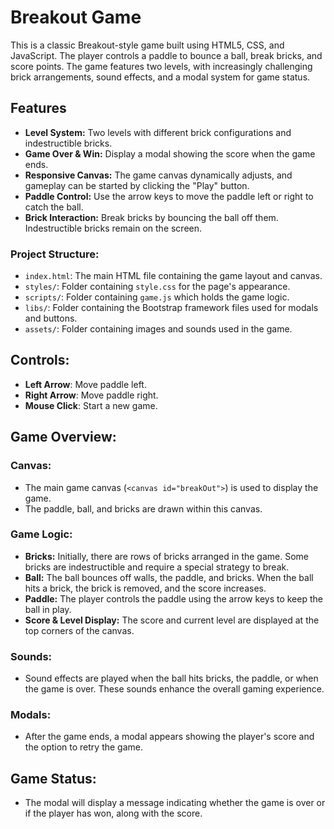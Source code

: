 # Breakout Game

This is a classic Breakout-style game built using HTML5, CSS, and JavaScript. The player controls a paddle to bounce a ball, break bricks, and score points. The game features two levels, with increasingly challenging brick arrangements, sound effects, and a modal system for game status.

## Features
- **Level System:** Two levels with different brick configurations and indestructible bricks.
- **Game Over & Win:** Display a modal showing the score when the game ends.
- **Responsive Canvas:** The game canvas dynamically adjusts, and gameplay can be started by clicking the "Play" button.
- **Paddle Control:** Use the arrow keys to move the paddle left or right to catch the ball.
- **Brick Interaction:** Break bricks by bouncing the ball off them. Indestructible bricks remain on the screen.

### Project Structure:
- `index.html`: The main HTML file containing the game layout and canvas.
- `styles/`: Folder containing `style.css` for the page's appearance.
- `scripts/`: Folder containing `game.js` which holds the game logic.
- `libs/`: Folder containing the Bootstrap framework files used for modals and buttons.
- `assets/`: Folder containing images and sounds used in the game.

## Controls:
- **Left Arrow**: Move paddle left.
- **Right Arrow**: Move paddle right.
- **Mouse Click**: Start a new game.

## Game Overview:
### **Canvas**:
- The main game canvas (`<canvas id="breakOut">`) is used to display the game.
- The paddle, ball, and bricks are drawn within this canvas.

### **Game Logic**:
- **Bricks:** Initially, there are rows of bricks arranged in the game. Some bricks are indestructible and require a special strategy to break.
- **Ball:** The ball bounces off walls, the paddle, and bricks. When the ball hits a brick, the brick is removed, and the score increases.
- **Paddle:** The player controls the paddle using the arrow keys to keep the ball in play.
- **Score & Level Display:** The score and current level are displayed at the top corners of the canvas.
  
### **Sounds:**
- Sound effects are played when the ball hits bricks, the paddle, or when the game is over. These sounds enhance the overall gaming experience.

### **Modals:**
- After the game ends, a modal appears showing the player's score and the option to retry the game.

## Game Status:
- The modal will display a message indicating whether the game is over or if the player has won, along with the score.
